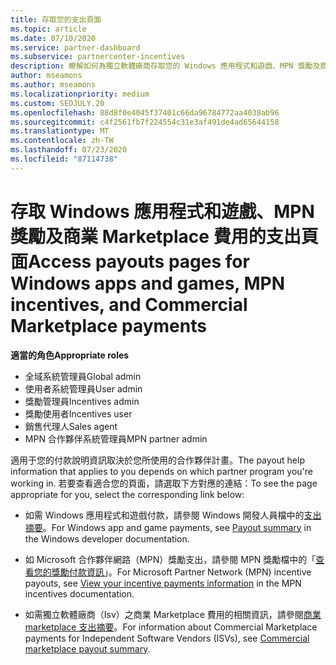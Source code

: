 ```yaml
---
title: 存取您的支出頁面
ms.topic: article
ms.date: 07/10/2020
ms.service: partner-dashboard
ms.subservice: partnercenter-incentives
description: 瞭解如何為獨立軟體廠商存取您的 Windows 應用程式和遊戲、MPN 獎勵及商業 Marketplace 費用的支出資訊。
author: mseamons
ms.author: mseamons
ms.localizationpriority: medium
ms.custom: SEOJULY.20
ms.openlocfilehash: 88d8f0e4045f37401c66da96784772aa4038ab96
ms.sourcegitcommit: c4f2561fb7f224554c31e3af491de4ad65644158
ms.translationtype: MT
ms.contentlocale: zh-TW
ms.lasthandoff: 07/23/2020
ms.locfileid: "87114738"
---
```

# <a name="access-payouts-pages-for-windows-apps-and-games-mpn-incentives-and-commercial-marketplace-payments"></a><span data-ttu-id="7f38c-103">存取 Windows 應用程式和遊戲、MPN 獎勵及商業 Marketplace 費用的支出頁面</span><span class="sxs-lookup"><span data-stu-id="7f38c-103">Access payouts pages for Windows apps and games, MPN incentives, and Commercial Marketplace payments</span></span>

<span data-ttu-id="7f38c-104">**適當的角色**</span><span class="sxs-lookup"><span data-stu-id="7f38c-104">**Appropriate roles**</span></span>
-   <span data-ttu-id="7f38c-105">全域系統管理員</span><span class="sxs-lookup"><span data-stu-id="7f38c-105">Global admin</span></span>
-   <span data-ttu-id="7f38c-106">使用者系統管理員</span><span class="sxs-lookup"><span data-stu-id="7f38c-106">User admin</span></span>
-   <span data-ttu-id="7f38c-107">獎勵管理員</span><span class="sxs-lookup"><span data-stu-id="7f38c-107">Incentives admin</span></span>
-   <span data-ttu-id="7f38c-108">獎勵使用者</span><span class="sxs-lookup"><span data-stu-id="7f38c-108">Incentives user</span></span>
-   <span data-ttu-id="7f38c-109">銷售代理人</span><span class="sxs-lookup"><span data-stu-id="7f38c-109">Sales agent</span></span>
-   <span data-ttu-id="7f38c-110">MPN 合作夥伴系統管理員</span><span class="sxs-lookup"><span data-stu-id="7f38c-110">MPN partner admin</span></span>

<span data-ttu-id="7f38c-111">適用于您的付款說明資訊取決於您所使用的合作夥伴計畫。</span><span class="sxs-lookup"><span data-stu-id="7f38c-111">The payout help information that applies to you depends on which partner program you're working in.</span></span> <span data-ttu-id="7f38c-112">若要查看適合您的頁面，請選取下方對應的連結：</span><span class="sxs-lookup"><span data-stu-id="7f38c-112">To see the page appropriate for you, select the corresponding link below:</span></span>

- <span data-ttu-id="7f38c-113">如需 Windows 應用程式和遊戲付款，請參閱 Windows 開發人員檔中的[支出摘要](https://docs.microsoft.com/windows/uwp/publish/payout-summary)。</span><span class="sxs-lookup"><span data-stu-id="7f38c-113">For Windows app and game payments, see [Payout summary](https://docs.microsoft.com/windows/uwp/publish/payout-summary) in the Windows developer documentation.</span></span>

- <span data-ttu-id="7f38c-114">如 Microsoft 合作夥伴網路（MPN）獎勵支出，請參閱 MPN 獎勵檔中的「[查看您的獎勵付款資訊](understand-incentive-payouts.md)」。</span><span class="sxs-lookup"><span data-stu-id="7f38c-114">For Microsoft Partner Network (MPN) incentive payouts, see [View your incentive payments information](understand-incentive-payouts.md) in the MPN incentives documentation.</span></span>

- <span data-ttu-id="7f38c-115">如需獨立軟體廠商（Isv）之商業 Marketplace 費用的相關資訊，請參閱[商業 marketplace 支出摘要](https://docs.microsoft.com/azure/marketplace/partner-center-portal/payout-summary)。</span><span class="sxs-lookup"><span data-stu-id="7f38c-115">For information about Commercial Marketplace payments for Independent Software Vendors (ISVs), see [Commercial marketplace payout summary](https://docs.microsoft.com/azure/marketplace/partner-center-portal/payout-summary).</span></span>
